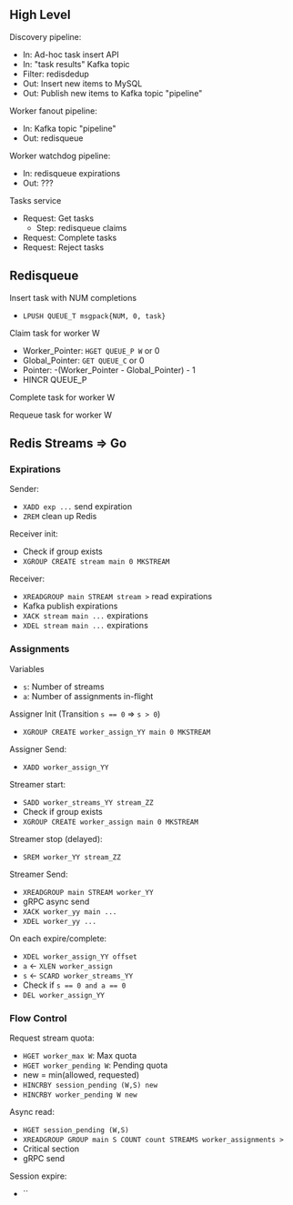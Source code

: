 ## High Level

Discovery pipeline:
- In: Ad-hoc task insert API
- In: "task results" Kafka topic
- Filter: redisdedup
- Out: Insert new items to MySQL
- Out: Publish new items to Kafka topic "pipeline"

Worker fanout pipeline:
- In: Kafka topic "pipeline"
- Out: redisqueue

Worker watchdog pipeline:
- In: redisqueue expirations
- Out: ???

Tasks service
- Request: Get tasks
  - Step: redisqueue claims
- Request: Complete tasks
- Request: Reject tasks

## Redisqueue

Insert task with NUM completions
- `LPUSH QUEUE_T msgpack{NUM, 0, task}`

Claim task for worker W
- Worker_Pointer: `HGET QUEUE_P W` or 0
- Global_Pointer: `GET QUEUE_C` or 0
- Pointer: -(Worker_Pointer - Global_Pointer) - 1
- HINCR QUEUE_P

Complete task for worker W

Requeue task for worker W

## Redis Streams => Go

### Expirations

Sender:
- `XADD exp ...` send expiration
- `ZREM` clean up Redis

Receiver init:
- Check if group exists
- `XGROUP CREATE stream main 0 MKSTREAM`

Receiver:
- `XREADGROUP main STREAM stream >` read expirations
- Kafka publish expirations
- `XACK stream main ...` expirations
- `XDEL stream main ...` expirations

### Assignments

Variables
- `s`: Number of streams
- `a`: Number of assignments in-flight

Assigner Init (Transition `s == 0` => `s > 0`)
- `XGROUP CREATE worker_assign_YY main 0 MKSTREAM`

Assigner Send:
- `XADD worker_assign_YY`

Streamer start:
- `SADD worker_streams_YY stream_ZZ`
- Check if group exists
- `XGROUP CREATE worker_assign main 0 MKSTREAM`

Streamer stop (delayed):
- `SREM worker_YY stream_ZZ`

Streamer Send:
- `XREADGROUP main STREAM worker_YY`
- gRPC async send
- `XACK worker_yy main ...`
- `XDEL worker_yy ...`

On each expire/complete:
- `XDEL worker_assign_YY offset`
- `a` <- `XLEN worker_assign`
- `s` <- `SCARD worker_streams_YY`
- Check if `s == 0 and a == 0`
- `DEL worker_assign_YY`

### Flow Control

Request stream quota:
- `HGET worker_max W`: Max quota
- `HGET worker_pending W`: Pending quota
- new = min(allowed, requested)
- `HINCRBY session_pending (W,S) new`
- `HINCRBY worker_pending W new`

Async read:
- `HGET session_pending (W,S)`
- `XREADGROUP GROUP main S COUNT count STREAMS worker_assignments >`
- Critical section
- gRPC send

Session expire:
- ``
